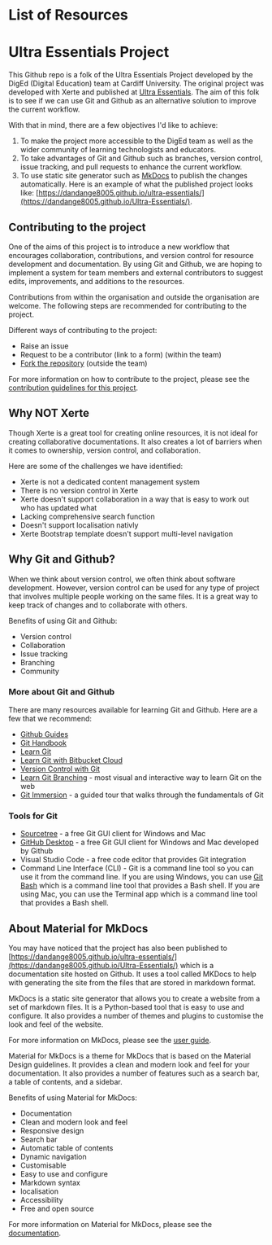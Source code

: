 # List of Resources




# Ultra Essentials Project
This Github repo is a folk of the Ultra Essentials Project developed by the DigEd (Digital Education) team at Cardiff University. The original project was developed with Xerte and published at [Ultra Essentials](https://xerte.cardiff.ac.uk/play_18321#UltraEssentials). The aim of this folk is to see if we can use Git and Github as an alternative solution to improve the current workflow.

With that in mind, there are a few objectives I'd like to achieve:

1. To make the project more accessible to the DigEd team as well as the wider community of learning technologists and educators.
2. To take advantages of Git and Github such as branches, version control, issue tracking, and pull requests to enhance the current workflow.
3. To use static site generator such as [MkDocs](https://www.mkdocs.org/) to publish the changes automatically. Here is an example of what the published project looks like: [https://dandange8005.github.io/ultra-essentials/](https://dandange8005.github.io/Ultra-Essentials/).


## Contributing to the project

One of the aims of this project is to introduce a new workflow that encourages collaboration, contributions, and version control for resource development and documentation. By using Git and Github, we are hoping to implement a system for team members and external contributors to suggest edits, improvements, and additions to the resources. 

Contributions from within the organisation and outside the organisation are welcome. The following steps are recommended for contributing to the project.

Different ways of contributing to the project:

- Raise an issue
- Request to be a contributor (link to a form) (within the team)
- [Fork the repository](https://docs.github.com/en/get-started/quickstart/fork-a-repo) (outside the team)

For more information on how to contribute to the project, please see the [contribution guidelines for this project](contributing.md).


<!-- ## Project layout

    mkdocs.yml    # The configuration file.
    docs/
        index.md  # The documentation homepage.
        ...       # Other markdown pages, images and other files. -->

## Why NOT Xerte

Though Xerte is a great tool for creating online resources, it is not ideal for creating collaborative documentations. It also creates a lot of barriers when it comes to ownership, version control, and collaboration.

Here are some of the challenges we have identified:

- Xerte is not a dedicated content management system
- There is no version control in Xerte
- Xerte doesn't support collaboration in a way that is easy to work out who has updated what
- Lacking comprehensive search function
- Doesn't support localisation nativly
- Xerte Bootstrap template doesn't support multi-level navigation

## Why Git and Github?

When we think about version control, we often think about software development. However, version control can be used for any type of project that involves multiple people working on the same files. It is a great way to keep track of changes and to collaborate with others.

Benefits of using Git and Github:

- Version control
- Collaboration
- Issue tracking
- Branching
- Community

<!-- Git is a version control system that allows you to track changes to files and folders. It is a distributed version control system which means that every user has a copy of the repository on their local machine. This allows users to work on the project offline and then push the changes to the remote repository when they are ready.

Github is a web-based hosting service for Git repositories. It provides a web-based graphical interface and access control for repositories. It also provides additional features such as issue tracking, pull requests, and project management tools. -->

### More about Git and Github

There are many resources available for learning Git and Github. Here are a few that we recommend:

- [Github Guides](https://guides.github.com/)
- [Git Handbook](https://guides.github.com/introduction/git-handbook/)
- [Learn Git](https://www.w3docs.com/learn-git.html)
- [Learn Git with Bitbucket Cloud](https://www.atlassian.com/git/tutorials/learn-git-with-bitbucket-cloud)
- [Version Control with Git](https://www.coursera.org/learn/version-control-with-git)
- [Learn Git Branching](https://learngitbranching.js.org/) - most visual and interactive way to learn Git on the web
- [Git Immersion](https://gitimmersion.com/) - a guided tour that walks through the fundamentals of Git

### Tools for Git

- [Sourcetree](https://www.sourcetreeapp.com/) - a free Git GUI client for Windows and Mac
- [GitHub Desktop](https://desktop.github.com/) - a free Git GUI client for Windows and Mac developed by Github
- Visual Studio Code - a free code editor that provides Git integration
- Command Line Interface (CLI) - Git is a command line tool so you can use it from the command line. If you are using Windows, you can use [Git Bash](https://gitforwindows.org/) which is a command line tool that provides a Bash shell. If you are using Mac, you can use the Terminal app which is a command line tool that provides a Bash shell.


## About Material for MkDocs

You may have noticed that the project has also been published to [https://dandange8005.github.io/ultra-essentials/](https://dandange8005.github.io/Ultra-Essentials/) which is a documentation site hosted on Github. It uses a tool called MKDocs to help with generating the site from the files that are stored in markdown format.

MkDocs is a static site generator that allows you to create a website from a set of markdown files. It is a Python-based tool that is easy to use and configure. It also provides a number of themes and plugins to customise the look and feel of the website.

For more information on MkDocs, please see the [user guide](https://www.mkdocs.org/user-guide/).

Material for MkDocs is a theme for MkDocs that is based on the Material Design guidelines. It provides a clean and modern look and feel for your documentation. It also provides a number of features such as a search bar, a table of contents, and a sidebar.

Benefits of using Material for MkDocs:

- Documentation
- Clean and modern look and feel
- Responsive design
- Search bar
- Automatic table of contents
- Dynamic navigation
- Customisable
- Easy to use and configure
- Markdown syntax
- localisation
- Accessibility
- Free and open source

For more information on Material for MkDocs, please see the [documentation](https://squidfunk.github.io/mkdocs-material/).


